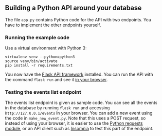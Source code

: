 ## Building a Python API around your database

The file `app.py` contains Python code for the API with two endpoints. You have to implement the other endpoints yourself.

### Running the example code
Use a virtual environment with Python 3:
```
virtualenv venv --python=python3
source venv/bin/activate
pip install -r requirements.txt
```

You now have the [Flask API framework](http://flask.palletsprojects.com/en/1.1.x/) installed. You can run the API with the command `flask run` and see it [in your browser](http://127.0.0.1:5000/).

### Testing the events list endpoint
The events list endpoint is given as sample code. You can see all the events in the database by running `flask run` and accessing `http://127.0.0.1/events` in your browser. You can add a new event using the code in `make_new_event.py`. Note that this uses a POST request, so instead of using your browser, it is easier to use the [Python requests module](https://requests.readthedocs.io/en/master/), or an API client such as [Insomnia](https://insomnia.rest/) to test this part of the endpoint.

